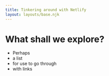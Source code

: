 ```yaml
---
title: Tinkering around with Netlify
layout: layouts/base.njk
---
```


# What shall we explore?

- Perhaps
- a list
- for use to go through
- with links
